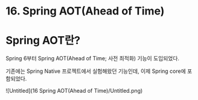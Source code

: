 # 16. Spring AOT(Ahead of Time)

# Spring AOT란?

Spring 6부터 Spring AOT(Ahead of Time; 사전 최적화) 기능이 도입되었다.

기존에는 Spring Native 프로젝트에서 실험해왔던 기능인데, 이제 Spring core에 포함되었다.

![Untitled](16 Spring AOT(Ahead of Time)/Untitled.png)